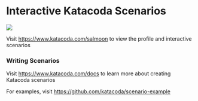 # Interactive Katacoda Scenarios

[![](http://shields.katacoda.com/katacoda/salmoon/count.svg)](https://www.katacoda.com/salmoon "Get your profile on Katacoda.com")

Visit https://www.katacoda.com/salmoon to view the profile and interactive scenarios

### Writing Scenarios
Visit https://www.katacoda.com/docs to learn more about creating Katacoda scenarios

For examples, visit https://github.com/katacoda/scenario-example

